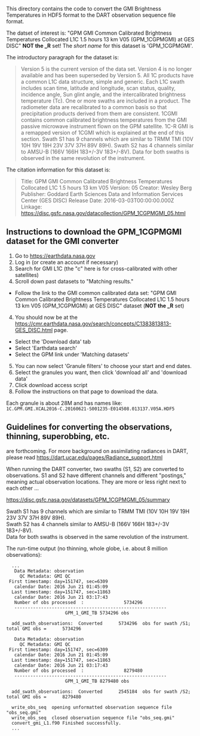 
This directory contains the code to convert the GMI Brightness Temperatures in HDF5 format
to the DART observation sequence file format.

The datset of interest is: "GPM GMI Common Calibrated Brightness Temperatures 
Collocated L1C 1.5 hours 13 km V05 (GPM_1CGPMGMI) at GES DISC" **NOT the _R** set!
The _short name_ for this dataset is 'GPM_1CGPMGMI'.

The introductory paragraph for the dataset is:

> Version 5 is the current version of the data set.
> Version 4 is no longer available and has been superseded by Version 5. 
> All 1C products have a common L1C data structure, simple and generic. 
> Each L1C swath includes scan time, latitude and longitude, scan status, 
> quality, incidence angle, Sun glint angle, and the intercalibrated 
> brightness temperature (Tc). One or more swaths are included in a product. 
> The radiometer data are recalibrated to a common basis so that 
> precipitation products derived from them are consistent. 
> 1CGMI contains common calibrated brightness temperatures from the 
> GMI passive microwave instrument flown on the GPM satellite. 
> 1C-R GMI is a remapped version of 1CGMI which is explained at the end 
> of this section. Swath S1 has 9 channels which are similar to 
> TRMM TMI (10V 10H 19V 19H 23V 37V 37H 89V 89H). 
> Swath S2 has 4 channels similar to AMSU-B (166V 166H 183+/-3V 183+/-8V). 
> Data for both swaths is observed in the same revolution of the instrument. 

The citation information for this dataset is:
> Title: GPM GMI Common Calibrated Brightness Temperatures Collocated L1C 1.5 hours 13 km V05
> Version: 05
> Creator: Wesley Berg
> Publisher: Goddard Earth Sciences Data and Information Services Center (GES DISC)
> Release Date: 2016-03-03T00:00:00.000Z
> Linkage: https://disc.gsfc.nasa.gov/datacollection/GPM_1CGPMGMI_05.html

## Instructions to download the GPM_1CGPMGMI dataset for the GMI converter

1. Go to https://earthdata.nasa.gov
2. Log in (or create an account if necessary) 
2. Search for GMI L1C (the "c" here is for cross-calibrated with other satellites)
3. Scroll down past datasets to "Matching results."
  - Follow the link to the GMI common calibrated data set: "GPM GMI Common Calibrated Brightness Temperatures Collocated L1C 1.5 hours 13 km V05 (GPM_1CGPMGMI) at GES DISC" dataset (**NOT the _R** set)
4. You should now be at the https://cmr.earthdata.nasa.gov/search/concepts/C1383813813-GES_DISC.html page.
  - Select the 'Download data' tab
  - Select 'Earthdata search'
  - Select the GPM link under 'Matching datasets'
5. You can now select 'Granule filters' to choose your start and end dates.
6. Select the granules you want, then click 'download all' and 'download data'
7. Click download access script
8. Follow the instructions on that page to download the data. 

Each granule is about 28M and has names like:  
`1C.GPM.GMI.XCAL2016-C.20160621-S001235-E014508.013137.V05A.HDF5`


## Guidelines for converting the observations, thinning, superobbing, etc.

are forthcoming. For more background on assimilating radiances in DART, please read
https://dart.ucar.edu/pages/Radiance_support.html

When running the DART converter, two swaths (S1, S2) are converted to observations.
S1 and S2 have different channels and different "postings," meaning actual 
observation locations. They are more or less right next to each other ...

https://disc.gsfc.nasa.gov/datasets/GPM_1CGPMGMI_05/summary

Swath S1 has 9 channels which are similar to TRMM TMI (10V 10H 19V 19H 23V 37V 37H 89V 89H).  
Swath S2 has 4 channels similar to AMSU-B (166V 166H 183+/-3V 183+/-8V).  
Data for both swaths is observed in the same revolution of the instrument.  

The run-time output (no thinning, whole globe, i.e. about 8 million observations):

```
  ...
   Data Metadata: observation
     QC Metadata: GMI QC
 First timestamp: day=151747, sec=6309
   calendar Date: 2016 Jun 21 01:45:09
  Last timestamp: day=151747, sec=11863
   calendar Date: 2016 Jun 21 03:17:43
   Number of obs processed  :               5734296
   ---------------------------------------------------------
                      GPM_1_GMI_TB 5734296 obs
 
  add_swath_observations:  Converted      5734296  obs for swath /S1; total GMI obs =      5734296
 
   Data Metadata: observation
     QC Metadata: GMI QC
 First timestamp: day=151747, sec=6309
   calendar Date: 2016 Jun 21 01:45:09
  Last timestamp: day=151747, sec=11863
   calendar Date: 2016 Jun 21 03:17:43
   Number of obs processed  :               8279480
   ---------------------------------------------------------
                      GPM_1_GMI_TB 8279480 obs
 
  add_swath_observations:  Converted      2545184  obs for swath /S2; total GMI obs =      8279480

  write_obs_seq  opening unformatted observation sequence file "obs_seq.gmi"
  write_obs_seq  closed observation sequence file "obs_seq.gmi"
  convert_gmi_L1.f90 Finished successfully.
  ...
```
